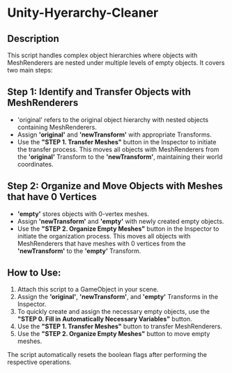 # Unity-Hyerarchy-Cleaner

## Description

This script handles complex object hierarchies where objects with MeshRenderers are nested under multiple levels of empty objects. It covers two main steps:

## Step 1: Identify and Transfer Objects with MeshRenderers
- 'original' refers to the original object hierarchy with nested objects containing MeshRenderers.
- Assign **'original'** and **'newTransform'** with appropriate Transforms.
- Use the **"STEP 1. Transfer Meshes"** button in the Inspector to initiate the transfer process. This moves all objects with MeshRenderers from the **'original'** Transform to the **'newTransform'**, maintaining their world coordinates.

## Step 2: Organize and Move Objects with Meshes that have 0 Vertices
- **'empty'** stores objects with 0-vertex meshes.
- Assign **'newTransform'** and **'empty'** with newly created empty objects.
- Use the **"STEP 2. Organize Empty Meshes"** button in the Inspector to initiate the organization process. This moves all objects with MeshRenderers that have meshes with 0 vertices from the **'newTransform'** to the **'empty'** Transform.

## How to Use:
1. Attach this script to a GameObject in your scene.
2. Assign the **'original'**, **'newTransform'**, and **'empty'** Transforms in the Inspector.
3. To quickly create and assign the necessary empty objects, use the **"STEP 0. Fill in Automatically Necessary Variables"** button.
4. Use the **"STEP 1. Transfer Meshes"** button to transfer MeshRenderers.
5. Use the **"STEP 2. Organize Empty Meshes"** button to move empty meshes.

The script automatically resets the boolean flags after performing the respective operations.
